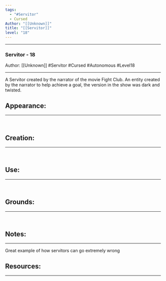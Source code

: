 ```yaml
---
tags:
  - "#Servitor"
  - Cursed
Author: "[[Unknown]]"
title: "[[Servitor]]"
level: "18"
---
```



- - -
### Servitor - 18
Author: [[Unknown]]
#Servitor #Cursed #Autonomous #Level18
- - - 
A Servitor created by the narrator of the movie Fight Club. An entity created by the narrator to help achieve a goal, the version in the show was dark and twisted.

## Appearance:<br>
- - -

<br>

## Creation: <br>
- - -
<br>

## Use:<br>
- - -
<br>

## Grounds:<br>
- - -
<br>

## Notes:<br>
- - - 
Great example of how servitors can go extremely wrong

## Resources:
- - -
